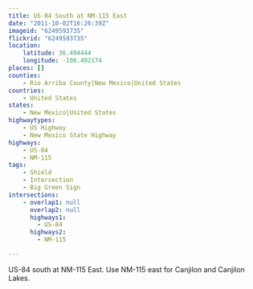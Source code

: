 ```yaml
---
title: US-84 South at NM-115 East
date: "2011-10-02T16:26:39Z"
imageid: "6249593735"
flickrid: "6249593735"
location:
    latitude: 36.494444
    longitude: -106.492174
places: []
counties:
    - Rio Arriba County|New Mexico|United States
countries:
    - United States
states:
    - New Mexico|United States
highwaytypes:
    - US Highway
    - New Mexico State Highway
highways:
    - US-84
    - NM-115
tags:
    - Shield
    - Intersection
    - Big Green Sign
intersections:
    - overlap1: null
      overlap2: null
      highways1:
        - US-84
      highways2:
        - NM-115

---
```

US-84 south at NM-115 East.  Use NM-115 east for Canjilon and Canjilon Lakes.